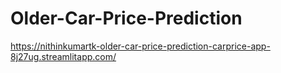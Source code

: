 # Older-Car-Price-Prediction
https://nithinkumartk-older-car-price-prediction-carprice-app-8j27ug.streamlitapp.com/
